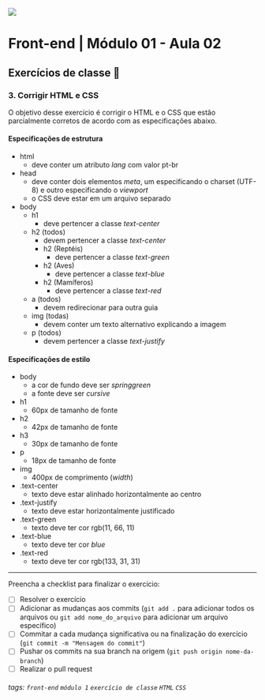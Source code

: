 ![](https://i.imgur.com/xG74tOh.png)

# Front-end | Módulo 01 - Aula 02

## Exercícios de classe 🏫

### 3. Corrigir HTML e CSS
O objetivo desse exercício é corrigir o HTML e o CSS que estão parcialmente corretos de acordo com as especificações abaixo.

#### Especificações de estrutura
- html
    - deve conter um atributo *lang* com valor pt-br
- head
    - deve conter dois elementos *meta*, um especificando o charset (UTF-8) e outro especificando o *viewport*
    - o CSS deve estar em um arquivo separado
- body
    - h1
      - deve pertencer a classe *text-center*
    - h2 (todos)
      - devem pertencer a classe *text-center* 
      - h2 (Reptéis)
        - deve pertencer a classe *text-green*   
      - h2 (Aves)
        - deve pertencer a classe *text-blue*   
      - h2 (Mamíferos)
        - deve pertencer a classe *text-red*   
    - a (todos)
      - devem redirecionar para outra guia
    - img (todas)
      - devem conter um texto alternativo explicando a imagem
    - p (todos)
      - devem pertencer a classe *text-justify*

#### Especificações de estilo
- body
  - a cor de fundo deve ser *springgreen*
  - a fonte deve ser *cursive*
- h1
  - 60px de tamanho de fonte
- h2
  - 42px de tamanho de fonte
- h3
  - 30px de tamanho de fonte
- p
  - 18px de tamanho de fonte
- img
  - 400px de comprimento (*width*)
- .text-center
  - texto deve estar alinhado horizontalmente ao centro
- .text-justify
  - texto deve estar horizontalmente justificado
- .text-green
  - texto deve ter cor rgb(11, 66, 11)
- .text-blue
  - texto deve ter cor *blue*
- .text-red
  - texto deve ter cor rgb(133, 31, 31)

---

Preencha a checklist para finalizar o exercício:

- [ ] Resolver o exercício
- [ ] Adicionar as mudanças aos commits (`git add .` para adicionar todos os arquivos ou `git add nome_do_arquivo` para adicionar um arquivo específico)
- [ ] Commitar a cada mudança significativa ou na finalização do exercício (`git commit -m "Mensagem do commit"`)
- [ ] Pushar os commits na sua branch na origem (`git push origin nome-da-branch`)
- [ ] Realizar o pull request

###### tags: `front-end` `módulo 1` `exercício de classe` `HTML` `CSS`
